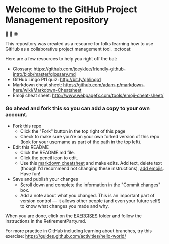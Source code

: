 # Welcome to the GitHub Project Management repository
:tada:
:tada:
:stuck_out_tongue_closed_eyes:

This repository was created as a resource for folks learning how to use GitHub as a collaborative project management tool. :octocat:

Here are a few resources to help you right off the bat:
* Glossary: https://github.com/joeyklee/friendly-github-intro/blob/master/glossary.md 
* GitHub Lingo Pt1 quiz: http://bit.ly/ghlingo1 
* Markdown cheat sheet: https://github.com/adam-p/markdown-here/wiki/Markdown-Cheatsheet 
* Emoji cheat sheet: http://www.webpagefx.com/tools/emoji-cheat-sheet/

### Go ahead and fork this so you can add a copy to your own account.

* Fork this repo
  * Click the "Fork" button in the top right of this page
  * Check to make sure you're on your own forked version of this repo (look for your username as part of the path in the top left).
* Edit this README
  * Click the README.md file. 
  * Click the pencil icon to edit.
  * Use this [markdown cheatsheet](https://github.com/adam-p/markdown-here/wiki/Markdown-Cheatsheet) and make edits.  Add text, delete text (though I'd recommend not changing these instructions), [add emojis](http://www.webpagefx.com/tools/emoji-cheat-sheet/). Have fun!
* Save and publish your changes
  * Scroll down and complete the information in the "Commit changes" box. 
  * Add a note about what you changed. This is an important part of version control — it allows other people (and even your future self!) to know what changes you made and why. 

When you are done, click on the [EXERCISES](/EXERCISES/) folder and follow the instructions in the RetirementParty.md.

For more practice in GitHub including learning about branches, try this exercise: https://guides.github.com/activities/hello-world/ 

